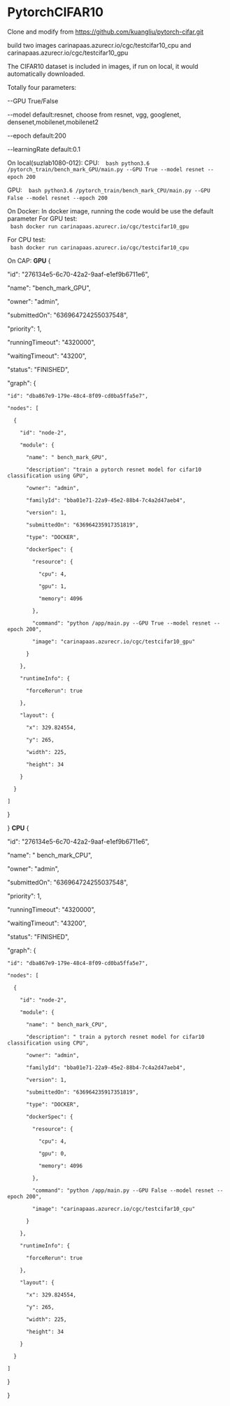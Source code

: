 # PytorchCIFAR10

Clone and modify from
https://github.com/kuangliu/pytorch-cifar.git

build two images carinapaas.azurecr.io/cgc/testcifar10_cpu and carinapaas.azurecr.io/cgc/testcifar10_gpu

The CIFAR10 dataset is included in images, if run on local, it would automatically downloaded.

Totally four parameters:

--GPU True/False

--model default:resnet, choose from resnet, vgg, googlenet, densenet,mobilenet,mobilenet2

--epoch default:200

--learningRate default:0.1

On local(suzlab1080-012):
CPU: 
` ` ` bash
python3.6 /pytorch_train/bench_mark_GPU/main.py --GPU True --model resnet --epoch 200 
` ` `

GPU: 
` ` ` bash
python3.6 /pytorch_train/bench_mark_CPU/main.py --GPU False --model resnet --epoch 200
` ` `


On Docker:
In docker image, running the code would be use the default parameter
For GPU test:  
` ` ` bash
docker run carinapaas.azurecr.io/cgc/testcifar10_gpu 
` ` `

For CPU test:  
` ` ` bash
docker run carinapaas.azurecr.io/cgc/testcifar10_cpu 
` ` `


On CAP:
**GPU**
{ 

  "id": "276134e5-6c70-42a2-9aaf-e1ef9b6711e6", 

  "name": "bench_mark_GPU", 

  "owner": "admin", 

  "submittedOn": "636964724255037548", 

  "priority": 1, 

  "runningTimeout": "4320000", 

  "waitingTimeout": "43200", 

  "status": "FINISHED", 

  "graph": { 

    "id": "dba867e9-179e-48c4-8f09-cd0ba5ffa5e7", 

    "nodes": [ 

      { 

        "id": "node-2", 

        "module": { 

          "name": " bench_mark_GPU", 

          "description": "train a pytorch resnet model for cifar10 classification using GPU", 

          "owner": "admin", 

          "familyId": "bba01e71-22a9-45e2-88b4-7c4a2d47aeb4", 

          "version": 1, 

          "submittedOn": "636964235917351819", 

          "type": "DOCKER", 

          "dockerSpec": { 

            "resource": { 

              "cpu": 4, 

              "gpu": 1, 

              "memory": 4096 

            }, 

            "command": "python /app/main.py --GPU True --model resnet --epoch 200", 

            "image": "carinapaas.azurecr.io/cgc/testcifar10_gpu" 

          }  

        }, 

        "runtimeInfo": { 

          "forceRerun": true 

        }, 

        "layout": { 

          "x": 329.824554, 

          "y": 265, 

          "width": 225, 

          "height": 34 

        } 

      } 

    ] 

  } 

} 
**CPU**
{ 

  "id": "276134e5-6c70-42a2-9aaf-e1ef9b6711e6", 

  "name": " bench_mark_CPU", 

  "owner": "admin", 

  "submittedOn": "636964724255037548", 

  "priority": 1, 

  "runningTimeout": "4320000", 

  "waitingTimeout": "43200", 

  "status": "FINISHED", 

  "graph": { 

    "id": "dba867e9-179e-48c4-8f09-cd0ba5ffa5e7", 

    "nodes": [ 

      { 

        "id": "node-2", 

        "module": { 

          "name": " bench_mark_CPU", 

          "description": " train a pytorch resnet model for cifar10 classification using CPU", 

          "owner": "admin", 

          "familyId": "bba01e71-22a9-45e2-88b4-7c4a2d47aeb4", 

          "version": 1, 

          "submittedOn": "636964235917351819", 

          "type": "DOCKER", 

          "dockerSpec": { 

            "resource": { 

              "cpu": 4, 

              "gpu": 0, 

              "memory": 4096 

            }, 

            "command": "python /app/main.py --GPU False --model resnet --epoch 200", 

            "image": "carinapaas.azurecr.io/cgc/testcifar10_cpu" 

          }  

        }, 

        "runtimeInfo": { 

          "forceRerun": true 

        }, 

        "layout": { 

          "x": 329.824554, 

          "y": 265, 

          "width": 225, 

          "height": 34 

        } 

      } 

    ] 

  } 

} 